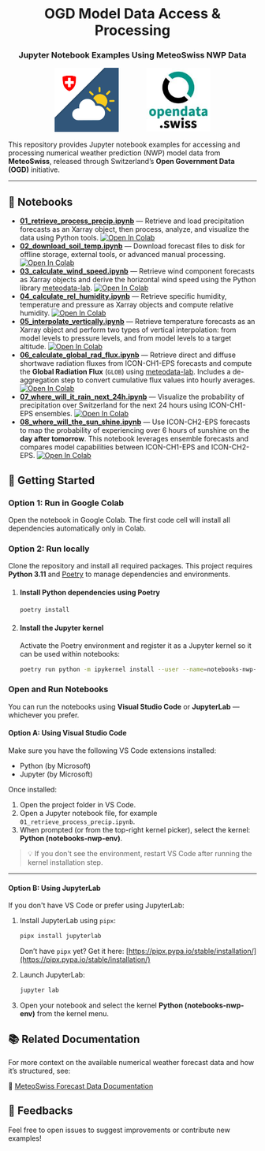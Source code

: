<h1 align="center">OGD Model Data Access & Processing</h1>
<h3 align="center">Jupyter Notebook Examples Using MeteoSwiss NWP Data</h3>

<p align="center">
  <img src="images/logo_mch.png" alt="MCH Logo" width="130" />
  &nbsp;&nbsp;&nbsp;&nbsp;&nbsp;&nbsp;&nbsp;&nbsp;&nbsp;&nbsp;&nbsp;&nbsp;
  <img src="images/logo_opendata.jpeg" alt="Open Data Logo" width="130" />
</p>

This repository provides Jupyter notebook examples for accessing and processing numerical weather prediction (NWP) model data from **MeteoSwiss**, released through Switzerland’s **Open Government Data (OGD)** initiative.

---

## 📓 Notebooks

- [**01_retrieve_process_precip.ipynb**](01_retrieve_process_precip.ipynb) — Retrieve and load precipitation forecasts as an Xarray object, then process, analyze, and visualize the data using Python tools. [![Open In Colab](https://colab.research.google.com/assets/colab-badge.svg)](https://colab.research.google.com/github/MeteoSwiss/opendata-nwp-demos/blob/main/01_retrieve_process_precip.ipynb)
- [**02_download_soil_temp.ipynb**](02_download_soil_temp.ipynb) — Download forecast files to disk for offline storage, external tools, or advanced manual processing. [![Open In Colab](https://colab.research.google.com/assets/colab-badge.svg)](https://colab.research.google.com/github/MeteoSwiss/opendata-nwp-demos/blob/main/02_download_soil_temp.ipynb)
- [**03_calculate_wind_speed.ipynb**](03_calculate_wind_speed.ipynb) — Retrieve wind component forecasts as Xarray objects and derive the horizontal wind speed using the Python library [meteodata-lab](https://meteoswiss.github.io/meteodata-lab/). [![Open In Colab](https://colab.research.google.com/assets/colab-badge.svg)](https://colab.research.google.com/github/MeteoSwiss/opendata-nwp-demos/blob/main/03_calculate_wind_speed.ipynb)
- [**04_calculate_rel_humidity.ipynb**](04_calculate_rel_humidity.ipynb) — Retrieve specific humidity, temperature and pressure as Xarray objects and compute relative humidity. [![Open In Colab](https://colab.research.google.com/assets/colab-badge.svg)](https://colab.research.google.com/github/MeteoSwiss/opendata-nwp-demos/blob/main/04_calculate_rel_humidity.ipynb)
- [**05_interpolate_vertically.ipynb**](05_interpolate_vertically.ipynb) — Retrieve temperature forecasts as an Xarray object and perform two types of vertical interpolation: from model levels to pressure levels, and from model levels to a target altitude. [![Open In Colab](https://colab.research.google.com/assets/colab-badge.svg)](https://colab.research.google.com/github/MeteoSwiss/opendata-nwp-demos/blob/main/05_interpolate_vertically.ipynb)
- [**06_calculate_global_rad_flux.ipynb**](06_calculate_global_rad_flux.ipynb) — Retrieve direct and diffuse shortwave radiation fluxes from ICON-CH1-EPS forecasts and compute the **Global Radiation Flux** (`GLOB`) using [meteodata-lab](https://meteoswiss.github.io/meteodata-lab/). Includes a de-aggregation step to convert cumulative flux values into hourly averages. [![Open In Colab](https://colab.research.google.com/assets/colab-badge.svg)](https://colab.research.google.com/github/MeteoSwiss/opendata-nwp-demos/blob/main/06_calculate_global_rad_flux.ipynb)
- [**07_where_will_it_rain_next_24h.ipynb**](07_where_will_it_rain_next_24h.ipynb) — Visualize the probability of precipitation over Switzerland for the next 24 hours using ICON-CH1-EPS ensembles. [![Open In Colab](https://colab.research.google.com/assets/colab-badge.svg)](https://colab.research.google.com/github/MeteoSwiss/opendata-nwp-demos/blob/main/07_where_will_it_rain_next_24h.ipynb)
- [**08_where_will_the_sun_shine.ipynb**](08_where_will_the_sun_shine.ipynb) — Use ICON-CH2-EPS forecasts to map the probability of experiencing over 6 hours of sunshine on the **day after tomorrow**. This notebook leverages ensemble forecasts and compares model capabilities between ICON-CH1-EPS and ICON-CH2-EPS. [![Open In Colab](https://colab.research.google.com/assets/colab-badge.svg)](https://colab.research.google.com/github/MeteoSwiss/opendata-nwp-demos/blob/main/08_where_will_the_sun_shine.ipynb)


## 🚀 Getting Started
### Option 1: Run in Google Colab

Open the notebook in Google Colab. The first code cell will install all dependencies automatically only in Colab.

### Option 2: Run locally

Clone the repository and install all required packages. This project requires **Python 3.11** and [Poetry](https://python-poetry.org/docs/) to manage dependencies and environments.

1. #### Install Python dependencies using Poetry
    ```bash
    poetry install
    ```

2. #### Install the Jupyter kernel
    Activate the Poetry environment and register it as a Jupyter kernel so it can be used within notebooks:
    ```bash
    poetry run python -m ipykernel install --user --name=notebooks-nwp-env --display-name "Python (notebooks-nwp-env)"
    ```

### Open and Run Notebooks

You can run the notebooks using **Visual Studio Code** or **JupyterLab** — whichever you prefer.

#### Option A: Using Visual Studio Code

Make sure you have the following VS Code extensions installed:

- Python (by Microsoft)
- Jupyter (by Microsoft)

Once installed:

1. Open the project folder in VS Code.
2. Open a Jupyter notebook file, for example `01_retrieve_process_precip.ipynb`.
3. When prompted (or from the top-right kernel picker), select the kernel: **Python (notebooks-nwp-env)**.

> 💡 If you don't see the environment, restart VS Code after running the kernel installation step.

---

#### Option B: Using JupyterLab

If you don't have VS Code or prefer using JupyterLab:

1. Install JupyterLab using `pipx`:

    ```bash
    pipx install jupyterlab
    ```

    Don’t have `pipx` yet? Get it here: [https://pipx.pypa.io/stable/installation/](https://pipx.pypa.io/stable/installation/)

2. Launch JupyterLab:

    ```bash
    jupyter lab
    ```

3. Open your notebook and select the kernel **Python (notebooks-nwp-env)** from the kernel menu.

## 📚 Related Documentation

For more context on the available numerical weather forecast data and how it’s structured, see:

  🔗 [MeteoSwiss Forecast Data Documentation](https://opendatadocs.meteoswiss.ch/e-forecast-data/e2-e3-numerical-weather-forecasting-model)

## 💬 Feedbacks
Feel free to open issues to suggest improvements or contribute new examples!
